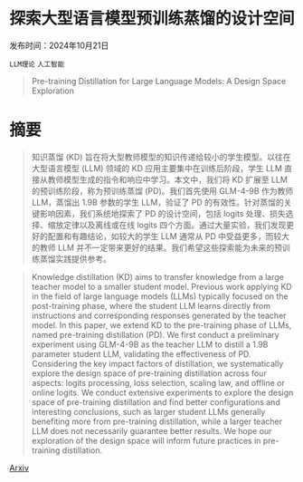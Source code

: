 # 探索大型语言模型预训练蒸馏的设计空间

发布时间：2024年10月21日

`LLM理论` `人工智能`

> Pre-training Distillation for Large Language Models: A Design Space Exploration

# 摘要

> 知识蒸馏 (KD) 旨在将大型教师模型的知识传递给较小的学生模型。以往在大型语言模型 (LLM) 领域的 KD 应用主要集中在训练后阶段，学生 LLM 直接从教师模型生成的指令和响应中学习。本文中，我们将 KD 扩展至 LLM 的预训练阶段，称为预训练蒸馏 (PD)。我们首先使用 GLM-4-9B 作为教师 LLM，蒸馏出 1.9B 参数的学生 LLM，验证了 PD 的有效性。针对蒸馏的关键影响因素，我们系统地探索了 PD 的设计空间，包括 logits 处理、损失选择、缩放定律以及离线或在线 logits 四个方面。通过大量实验，我们发现更好的配置和有趣结论，如较大的学生 LLM 通常从 PD 中受益更多，而较大的教师 LLM 并不一定带来更好的结果。我们希望这些探索能为未来的预训练蒸馏实践提供参考。

> Knowledge distillation (KD) aims to transfer knowledge from a large teacher model to a smaller student model. Previous work applying KD in the field of large language models (LLMs) typically focused on the post-training phase, where the student LLM learns directly from instructions and corresponding responses generated by the teacher model. In this paper, we extend KD to the pre-training phase of LLMs, named pre-training distillation (PD). We first conduct a preliminary experiment using GLM-4-9B as the teacher LLM to distill a 1.9B parameter student LLM, validating the effectiveness of PD. Considering the key impact factors of distillation, we systematically explore the design space of pre-training distillation across four aspects: logits processing, loss selection, scaling law, and offline or online logits. We conduct extensive experiments to explore the design space of pre-training distillation and find better configurations and interesting conclusions, such as larger student LLMs generally benefiting more from pre-training distillation, while a larger teacher LLM does not necessarily guarantee better results. We hope our exploration of the design space will inform future practices in pre-training distillation.

[Arxiv](https://arxiv.org/abs/2410.16215)